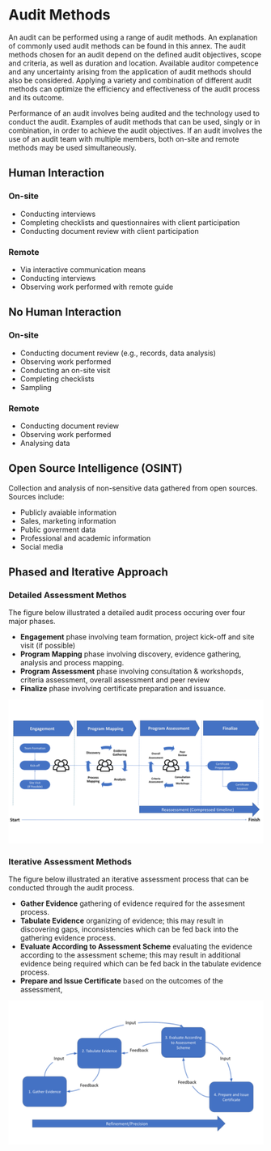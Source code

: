 # Audit Methods
An audit can be performed using a range of audit methods. An explanation of commonly used audit methods can be found in this annex. The audit methods chosen for an audit depend on the defined audit objectives, scope and criteria, as well as duration and location. Available auditor competence and any uncertainty arising from the application of audit methods should also be considered. Applying a variety and combination of different audit methods can optimize the efficiency and effectiveness of the audit process and its outcome.

Performance of an audit involves being audited and the technology used to conduct the audit. Examples of audit methods that can be used, singly or in combination, in order to achieve the audit objectives. If an audit involves the use of an audit team with multiple members, both on-site and remote methods may be used simultaneously.

## Human Interaction
### On-site
* Conducting interviews
* Completing checklists and questionnaires with client participation
* Conducting document review with client participation
### Remote
* Via interactive communication means
* Conducting interviews
* Observing work performed with remote guide

## No Human Interaction
### On-site
* Conducting document review (e.g., records, data analysis)
* Observing work performed
* Conducting an on-site visit
* Completing checklists
* Sampling
### Remote
* Conducting document review
* Observing work performed
* Analysing data

## Open Source Intelligence (OSINT)
Collection and analysis of non-sensitive data gathered from open sources. Sources include:
* Publicly avaiable information
* Sales, marketing information
* Public goverment data
* Professional and academic information
* Social media


## Phased and Iterative Approach

### Detailed Assessment Methos
The figure below illustrated a detailed audit process occuring over four major phases.

* **Engagement** phase involving team formation, project kick-off and site visit (if possible)
* **Program Mapping** phase involving discovery, evidence gathering, analysis and process mapping.
* **Program Assessment** phase involving consultation & workshopds, criteria assessment, overall assessment and peer review
* **Finalize** phase involving certificate preparation and issuance.

![Detailed Assessment](./images/detailed-assessment.png)

### Iterative Assessment Methods
The figure below illustrated an iterative assessment process that can be conducted through the audit process.
* **Gather Evidence** gathering of evidence required for the assesment process.
* **Tabulate Evidence** organizing of evidence; this may result in discovering gaps, inconsistencies which can be fed back into the gathering evidence process.
* **Evaluate According to Assessment Scheme** evaluating the evidence according to the assessment scheme; this may result in additional evidence being required which can be fed back in the tabulate evidence process.
* **Prepare and Issue Certificate** based on the outcomes of the assessment,

![Detailed Assessment](./images/iterative-assessment.png)
